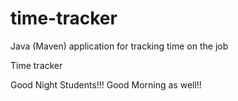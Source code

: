 # time-tracker
Java (Maven) application for tracking time on the job

Time tracker

Good Night Students!!! Good Morning as well!!
